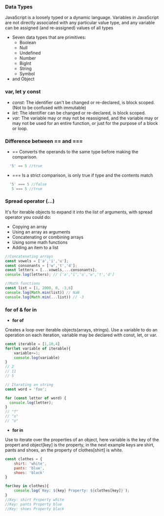 ### Data Types

JavaScript is a loosely typed or a dynamic language. Variables in JavaScript are not directly associated with any particular value type, and any variable can be assigned (and re-assigned) values of all types

- Seven data types that are primitives:
    - Boolean
    - Null
    - Undefined
    - Number
    - BigInt
    - String
    - Symbol
- and Object

### var, let y const

- _const:_ The identifier can't be changed or re-declared, is block scoped. (Not to be confused with immutable)
- _let:_ The identifier can be changed or re-declared, is block scoped.
- _var:_ The variable may or may not be reassigned, and the variable may or may not be used for an entire function, or just for the purpose of a block or loop.

### Difference between == and ===

- == Converts the operands to the same type before making the comparison.

```javascript
  '5' == 5 //true
```
- ===  Is a strict comparison, is only true if type and the contents match

```javascript
  '5' === 5 //false
   5 === 5 //true
```

### Spread operator (...)

It's for iterable objects to expand it into the list of arguments, with spread operator you could do:

- Copying an array
- Using an array as arguments
- Concatenating or combining arrays
- Using some math functions
- Adding an item to a list

```javascript
//Concatenating arrays
const vowels = ['a','i','u'];
const consonants = ['w','t','d'];
const letters = [...vowels,...consonants];
console.log(letters); // ['a','i','u','w','t','d']

//Math functions
const list = [1, 2000, 0, -3,6]
console.log(Math.min(list)) // NaN
console.log(Math.min(...list)) // -3

```

### for of & for in

- **for of** 

Creates a loop over iterable objects(arrays, strings). Use a variable to do an operation on each iteration, variable may be declared with const, let, or var.

```javascript
const iterable = [1,10,4]
for(let variable of iterable){
    variable+=1;
    console.log(variable)
}
// 2
// 11
// 5

// Itarating an string
const word = 'foo';

for (const letter of word) {
  console.log(letter);
}
// "f"
// "o"
// "o"
```

- **for in**

Use to iterate over the properties of an object, here variable is the key of the propert and object[key] is the property, in the next example keys are shirt, pants and shoes, an the property of clothes[shirt] is white.

```javascript
const clothes = {
    shirt: 'white',
    pants: 'blue',
    shoes: 'black'
}

for(key in clothes){
    console.log(`Key: ${key} Property: ${clothes[key]}`);
}
//Key: shirt Property white
//Key: pants Property blue
//Key: shoes Property black

```
